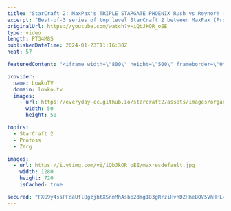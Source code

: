 ```yaml
---
title: "StarCraft 2: MaxPax's TRIPLE STARGATE PHOENIX Rush vs Reynor! (Best-of-3)"
excerpt: "Best-of-3 series of top level StarCraft 2 between MaxPax (Protoss) and Reynor (Zerg). This series features a macro game as well as a focus on a cheeky Stargate opener by MaxPax, where he tries to rush out as many Phoenixes as possible with a triple Stargate start. Support my work: https://patreon.com/lowkotv"
originalUrl: https://youtube.com/watch?v=iQbJkOR_oEE
type: video
length: PT34M8S
publishedDateTime: 2024-01-23T11:16:30Z
heat: 57

featuredContent: "<iframe width=\"800\" height=\"500\" frameborder=\"0\" src=\"https://www.youtube.com/embed/iQbJkOR_oEE\" allow=\"accelerometer; autoplay; encrypted-media; gyroscope; picture-in-picture\" allowfullscreen></iframe>"

provider:
  name: LowkoTV
  domain: lowko.tv
  images:
    - url: https://everyday-cc.github.io/starcraft2/assets/images/organizations/lowko.tv-50x50.jpg
      width: 50
      height: 50

topics:
  - StarCraft 2
  - Protoss
  - Zerg

images:
  - url: https://i.ytimg.com/vi/iQbJkOR_oEE/maxresdefault.jpg
    width: 1280
    height: 720
    isCached: true

secured: "FXG9y4ssPFdaUflBgzjhtXSnnMhAsbp2dmg183gRrziHvnDZHheBQV5VhHHLvA7z8lTHdrscrPUlW/AuIqj3xjQe3g65dNU8CdoojXoGKMqexfDiGmRI/9uxMWM1xZ61HhR3NHwf3NAznS8Ymo+FR8Nu3nMUR68W/mGUZzdStS3egEmYBY4CNx7jB2WDmnvSAXMNC7G0rMaU6BYqoPGKRDrYAYATyiCTzdM89nWG8UvCi8s+YgYEzBfI4SIlsRVqZmZqkdcXpA1Q7Di4n6Qh6pULuUNIwEziexTuagyi7TaNSv+Iy22ZfEag6RWPzJUnAuiMb+6I5cqtoISxiVlE9hf3Ij6Lbr822PRaVTjFh8gxZRawC/BKzVKVcRWHxJgB5fwGOQ6TNI8vNlmhj4wmjCK9h+0kzLxt4m+dZxRANC4=;VEgaHXdHTfM9+efbWtu+xg=="
---
```


